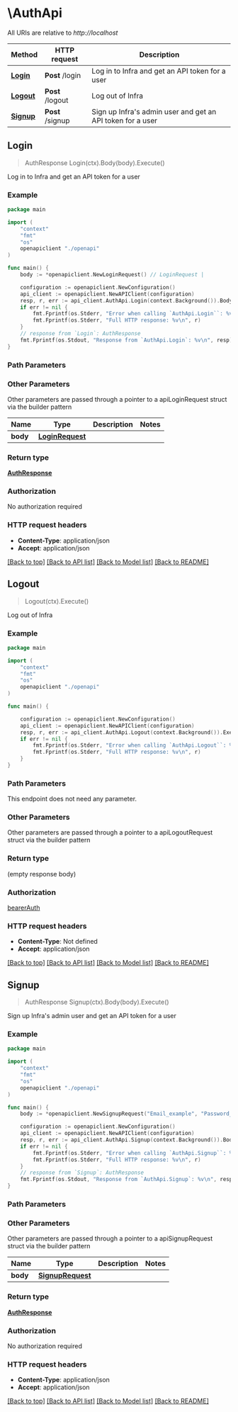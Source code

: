 # \AuthApi

All URIs are relative to *http://localhost*

Method | HTTP request | Description
------------- | ------------- | -------------
[**Login**](AuthApi.md#Login) | **Post** /login | Log in to Infra and get an API token for a user
[**Logout**](AuthApi.md#Logout) | **Post** /logout | Log out of Infra
[**Signup**](AuthApi.md#Signup) | **Post** /signup | Sign up Infra&#39;s admin user and get an API token for a user



## Login

> AuthResponse Login(ctx).Body(body).Execute()

Log in to Infra and get an API token for a user

### Example

```go
package main

import (
    "context"
    "fmt"
    "os"
    openapiclient "./openapi"
)

func main() {
    body := *openapiclient.NewLoginRequest() // LoginRequest | 

    configuration := openapiclient.NewConfiguration()
    api_client := openapiclient.NewAPIClient(configuration)
    resp, r, err := api_client.AuthApi.Login(context.Background()).Body(body).Execute()
    if err != nil {
        fmt.Fprintf(os.Stderr, "Error when calling `AuthApi.Login``: %v\n", err)
        fmt.Fprintf(os.Stderr, "Full HTTP response: %v\n", r)
    }
    // response from `Login`: AuthResponse
    fmt.Fprintf(os.Stdout, "Response from `AuthApi.Login`: %v\n", resp)
}
```

### Path Parameters



### Other Parameters

Other parameters are passed through a pointer to a apiLoginRequest struct via the builder pattern


Name | Type | Description  | Notes
------------- | ------------- | ------------- | -------------
 **body** | [**LoginRequest**](LoginRequest.md) |  | 

### Return type

[**AuthResponse**](AuthResponse.md)

### Authorization

No authorization required

### HTTP request headers

- **Content-Type**: application/json
- **Accept**: application/json

[[Back to top]](#) [[Back to API list]](../README.md#documentation-for-api-endpoints)
[[Back to Model list]](../README.md#documentation-for-models)
[[Back to README]](../README.md)


## Logout

> Logout(ctx).Execute()

Log out of Infra

### Example

```go
package main

import (
    "context"
    "fmt"
    "os"
    openapiclient "./openapi"
)

func main() {

    configuration := openapiclient.NewConfiguration()
    api_client := openapiclient.NewAPIClient(configuration)
    resp, r, err := api_client.AuthApi.Logout(context.Background()).Execute()
    if err != nil {
        fmt.Fprintf(os.Stderr, "Error when calling `AuthApi.Logout``: %v\n", err)
        fmt.Fprintf(os.Stderr, "Full HTTP response: %v\n", r)
    }
}
```

### Path Parameters

This endpoint does not need any parameter.

### Other Parameters

Other parameters are passed through a pointer to a apiLogoutRequest struct via the builder pattern


### Return type

 (empty response body)

### Authorization

[bearerAuth](../README.md#bearerAuth)

### HTTP request headers

- **Content-Type**: Not defined
- **Accept**: application/json

[[Back to top]](#) [[Back to API list]](../README.md#documentation-for-api-endpoints)
[[Back to Model list]](../README.md#documentation-for-models)
[[Back to README]](../README.md)


## Signup

> AuthResponse Signup(ctx).Body(body).Execute()

Sign up Infra's admin user and get an API token for a user

### Example

```go
package main

import (
    "context"
    "fmt"
    "os"
    openapiclient "./openapi"
)

func main() {
    body := *openapiclient.NewSignupRequest("Email_example", "Password_example") // SignupRequest | 

    configuration := openapiclient.NewConfiguration()
    api_client := openapiclient.NewAPIClient(configuration)
    resp, r, err := api_client.AuthApi.Signup(context.Background()).Body(body).Execute()
    if err != nil {
        fmt.Fprintf(os.Stderr, "Error when calling `AuthApi.Signup``: %v\n", err)
        fmt.Fprintf(os.Stderr, "Full HTTP response: %v\n", r)
    }
    // response from `Signup`: AuthResponse
    fmt.Fprintf(os.Stdout, "Response from `AuthApi.Signup`: %v\n", resp)
}
```

### Path Parameters



### Other Parameters

Other parameters are passed through a pointer to a apiSignupRequest struct via the builder pattern


Name | Type | Description  | Notes
------------- | ------------- | ------------- | -------------
 **body** | [**SignupRequest**](SignupRequest.md) |  | 

### Return type

[**AuthResponse**](AuthResponse.md)

### Authorization

No authorization required

### HTTP request headers

- **Content-Type**: application/json
- **Accept**: application/json

[[Back to top]](#) [[Back to API list]](../README.md#documentation-for-api-endpoints)
[[Back to Model list]](../README.md#documentation-for-models)
[[Back to README]](../README.md)

